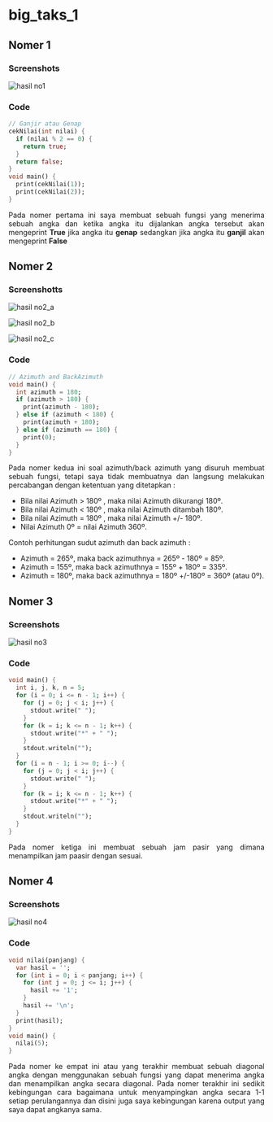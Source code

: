 # big_taks_1

## Nomer 1

### Screenshots

![hasil no1](https://user-images.githubusercontent.com/93906193/156916573-de4173c9-8344-483e-b5db-5d273b6ff7d7.png)

### Code

``` dart
// Ganjir atau Genap
cekNilai(int nilai) {
  if (nilai % 2 == 0) {
    return true;
  }
  return false;
}
void main() {
  print(cekNilai(1));
  print(cekNilai(2));
}
```

<p align="justify">Pada nomer pertama ini saya membuat sebuah fungsi yang menerima sebuah angka dan ketika angka itu dijalankan angka tersebut akan mengeprint <strong>True</strong> jika angka itu <strong>genap</strong> sedangkan jika angka itu <strong>ganjil</strong> akan mengeprint <strong>False</strong ></p>

## Nomer 2

### Screenshotts

![hasil no2_a](https://user-images.githubusercontent.com/93906193/156917825-1216d0bd-1bf2-4451-9d44-2e444198ba92.png)

![hasil no2_b](https://user-images.githubusercontent.com/93906193/156916576-3261055c-c720-48a0-8fbe-f25b592166f3.png)

![hasil no2_c](https://user-images.githubusercontent.com/93906193/156916577-be9516f2-c2d8-46c4-9850-526435e8eaf3.png)

### Code

``` dart
// Azimuth and BackAzimuth
void main() {
  int azimuth = 180;
  if (azimuth > 180) {
    print(azimuth - 180);
  } else if (azimuth < 180) {
    print(azimuth + 180);
  } else if (azimuth == 180) {
    print(0);
  }
}
```

<p align="justify">Pada nomer kedua ini soal azimuth/back azimuth yang disuruh membuat sebuah fungsi, tetapi saya tidak membuatnya dan langsung melakukan percabangan dengan ketentuan yang ditetapkan :</p>

- Bila nilai Azimuth > 180º , maka nilai Azimuth dikurangi 180º.
- Bila nilai Azimuth < 180º , maka nilai Azimuth ditambah 180º.
- Bila nilai Azimuth = 180º , maka nilai Azimuth +/- 180º.
- Nilai Azimuth 0º = nilai Azimuth 360º.

Contoh perhitungan sudut azimuth dan back azimuth :

- Azimuth = 265º, maka back azimuthnya = 265º - 180º = 85º.
- Azimuth = 155º, maka back azimuthnya = 155º + 180º = 335º.
- Azimuth = 180º, maka back azimuthnya = 180º +/-180º = 360º (atau 0º).

## Nomer 3

### Screenshots

![hasil no3](https://user-images.githubusercontent.com/93906193/156918642-47cb3737-00aa-48e4-a844-851237c61636.png)

### Code

``` dart
void main() {
  int i, j, k, n = 5;
  for (i = 0; i <= n - 1; i++) {
    for (j = 0; j < i; j++) {
      stdout.write(" ");
    }
    for (k = i; k <= n - 1; k++) {
      stdout.write("*" + " ");
    }
    stdout.writeln("");
  }
  for (i = n - 1; i >= 0; i--) {
    for (j = 0; j < i; j++) {
      stdout.write(" ");
    }
    for (k = i; k <= n - 1; k++) {
      stdout.write("*" + " ");
    }
    stdout.writeln("");
  }
}
```


<p align="justify">Pada nomer ketiga ini membuat sebuah jam pasir yang dimana menampilkan jam paasir dengan sesuai.</p>

## Nomer 4

### Screenshots

![hasil no4](https://user-images.githubusercontent.com/93906193/156916579-61f42a87-e5c2-4425-a368-872a96f98603.png)


### Code

```dart
void nilai(panjang) {
  var hasil = '';
  for (int i = 0; i < panjang; i++) {
    for (int j = 0; j <= i; j++) {
      hasil += '1';
    }
    hasil += '\n';
  }
  print(hasil);
}
void main() {
  nilai(5);
}
```

<p align="justify">Pada nomer ke empat ini atau yang terakhir membuat sebuah diagonal angka dengan menggunakan sebuah fungsi yang dapat menerima angka dan menampilkan angka secara diagonal. Pada nomer terakhir ini sedikit kebingungan cara bagaimana untuk menyampingkan angka secara 1-1 setiap perulangannya dan disini juga saya kebingungan karena output yang saya dapat angkanya sama.</p>
